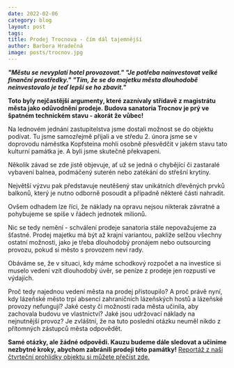 ```yaml
---
date: 2022-02-06
category: blog
layout: post
tags:
title: Prodej Trocnova - čím dál tajemnější
author: Barbora Hradečná
image: posts/trocnov.jpg
---
```

***"Městu se nevyplatí hotel provozovat."
"Je potřeba nainvestovat velké finanční prostředky."
"Tím, že se do majetku města dlouhodobě neinvestovalo je teď lepší se ho zbavit."***

**Toto byly nejčastější argumenty, které zaznívaly střídavě z magistrátu města jako odůvodnění prodeje.
Budova sanatoria Trocnov je prý ve špatném technickém stavu - akorát že vůbec!**

Na lednovém jednání zastupitelstva jsme dostali možnost se do objektu podívat. Tu jsme samozřejmě přijali a ve středu 2. února jsme se v doprovodu náměstka Kopfsteina mohli osobně přesvědčit v jakém stavu tato kulturní památka je. A byli jsme skutečně překvapeni.
  
Několik závad se zde jistě objevuje, ať už se jedná o chybějící či zastaralé vybavení balnea, podmáčený suterén nebo zatékání do střešní krytiny.

Největší výzvu pak představuje neutěšený stav unikátních dřevěných prvků balkonů, který je nutno odborně posoudit a případně některé části nahradit.

Ovšem odhadem lze říci, že náklady na opravu nejsou nikterak závratné a pohybujeme se spíše v řádech jednotek milionů.

Nic se tedy nemění - schválení prodeje sanatoria stále nepovažujeme za šťastné. Prodej majetku má být až krajní variantou, pakliže selžou všechny ostatní možnosti, jako je třeba dlouhodobý pronájem nebo outsourcing provozu, pokud si město s provozem neví rady.

Obáváme se, že v situaci, kdy máme schodkový rozpočet a na investice si muselo vedení vzít dlouhodobý úvěr, se peníze z prodeje jen rozpustí ve výdajích.

Proč tedy najednou vedení města na prodej přistoupilo? A proč právě nyní, kdy lázeňské město trpí absencí zahraničních lázeňských hostů a lázeňské provozy nefungují? Jaké cesty či možnosti rada města učinila, aby zachovala budovu ve vlastnictví? Jaké jsou udržovací náklady na nejnutnější provoz? Je zvláštní, že na tuto poslední otázku neuměl nikdo z přítomných zástupců města odpovědět.

**Samé otázky, ale žádné odpovědi.
Kauzu budeme dále sledovat a učiníme nezbytné kroky, abychom zabránili prodeji této památky!**
[Reportáž z naší čtvrteční prohlídky objektu si můžete přečíst zde.](https://www.seznamzpravy.cz/clanek/regiony-zpravy-karlovarsky-kraj-sanatorium-trocnov-chteji-karlovy-vary-prodat-podle-opozice-to-neni-dobry-napad-187448)

